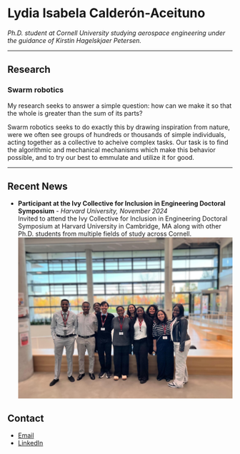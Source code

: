 # Lydia Isabela Calderón-Aceituno 


*Ph.D. student at Cornell University studying aerospace engineering under the guidance of Kirstin Hagelskjaer Petersen.*

---
## Research
### Swarm robotics 
My research seeks to answer a simple question: how can we make it so that the whole is greater than the sum of its parts? 

Swarm robotics seeks to do exactly this by drawing inspiration from nature, were we often see groups of hundreds or thousands of simple individuals, acting together as a collective to acheive complex tasks. Our task is to find the algorithmic and mechanical mechanisms which make this behavior possible, and to try our best to emmulate and utilize it for good. 

----
## Recent News
- **Participant at the Ivy Collective for Inclusion in Engineering Doctoral Symposium** - *Harvard University, November 2024*  
  Invited to attend the Ivy Collective for Inclusion in Engineering Doctoral Symposium at Harvard University in Cambridge, MA along with other Ph.D. students from multiple fields of study across Cornell. 
  ![Photo of doctoral students at symposium](photos/ivy_collective.jpeg) <!-- Embed images here with descriptive alt text -->
  
## Contact
- [Email](mailto:lic27@cornell.edu)
- [LinkedIn](https://www.linkedin.com/in/lydia-calderón-aceituno/)
